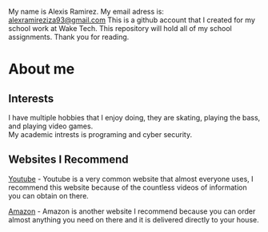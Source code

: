 My name is Alexis Ramirez. My email adress is: alexramireziza93@gmail.com
This is a github account that I created for my school work at Wake Tech.
This repository will hold all of my school assignments.
Thank you for reading.
# About me
## Interests
I have multiple hobbies that I enjoy doing, they are skating, playing the bass, and playing video games.  
My academic intrests is programing and cyber security.
## Websites I Recommend
[Youtube](https://www.youtube.com) - Youtube is a very common website that almost everyone uses, I recommend this website because of the countless videos of information you can obtain on there.

[Amazon](https://www.amazon.com) - Amazon is another website I recommend because you can order almost anything you need on there and it is delivered directly to your house.
